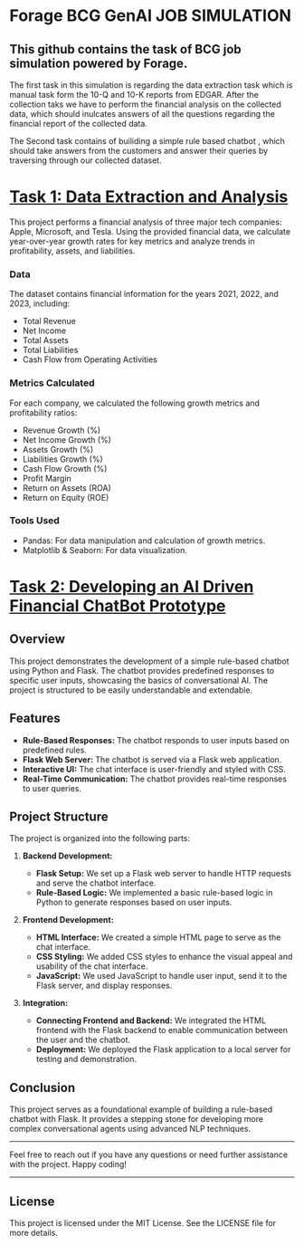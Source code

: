 # Forage BCG GenAI JOB SIMULATION

## This github contains the task of BCG job simulation powered by Forage. 
The first task in this simulation is regarding the data extraction task which is manual task form the 10-Q and 10-K reports from EDGAR. After the collection taks we have to perform the financial analysis on the collected data, which should inulcates answers of all the questions regarding the financial report of the collected data.

The Second task contains of builiding a simple rule based chatbot , which should take answers from the customers and answer their queries by traversing through our collected dataset.

# [Task 1: Data Extraction and Analysis](https://github.com/Sinha532/Forage_BCG_GenAI_Job_Simulation/blob/main/Task%201/BCG_GenAI_Task1.ipynb)
This project performs a financial analysis of three major tech companies: Apple, Microsoft, and Tesla. Using the provided financial data, we calculate year-over-year growth rates for key metrics and analyze trends in profitability, assets, and liabilities.

### Data
The dataset contains financial information for the years 2021, 2022, and 2023, including:

- Total Revenue
- Net Income
- Total Assets
- Total Liabilities
- Cash Flow from Operating Activities

### Metrics Calculated

For each company, we calculated the following growth metrics and profitability ratios:
- Revenue Growth (%)
- Net Income Growth (%)
- Assets Growth (%)
- Liabilities Growth (%)
- Cash Flow Growth (%)
- Profit Margin
- Return on Assets (ROA)
- Return on Equity (ROE)

### Tools Used
- Pandas: For data manipulation and calculation of growth metrics.
- Matplotlib & Seaborn: For data visualization.

# [Task 2: Developing an AI Driven Financial ChatBot Prototype](https://github.com/Sinha532/Forage_BCG_GenAI_Job_Simulation/tree/main/Task%202)

## Overview
This project demonstrates the development of a simple rule-based chatbot using Python and Flask. The chatbot provides predefined responses to specific user inputs, showcasing the basics of conversational AI. The project is structured to be easily understandable and extendable.

## Features
- **Rule-Based Responses:** The chatbot responds to user inputs based on predefined rules.
- **Flask Web Server:** The chatbot is served via a Flask web application.
- **Interactive UI:** The chat interface is user-friendly and styled with CSS.
- **Real-Time Communication:** The chatbot provides real-time responses to user queries.

## Project Structure
The project is organized into the following parts:

1. **Backend Development:**
   - **Flask Setup:** We set up a Flask web server to handle HTTP requests and serve the chatbot interface.
   - **Rule-Based Logic:** We implemented a basic rule-based logic in Python to generate responses based on user inputs.

2. **Frontend Development:**
   - **HTML Interface:** We created a simple HTML page to serve as the chat interface.
   - **CSS Styling:** We added CSS styles to enhance the visual appeal and usability of the chat interface.
   - **JavaScript:** We used JavaScript to handle user input, send it to the Flask server, and display responses.

3. **Integration:**
   - **Connecting Frontend and Backend:** We integrated the HTML frontend with the Flask backend to enable communication between the user and the chatbot.
   - **Deployment:** We deployed the Flask application to a local server for testing and demonstration.


## Conclusion
This project serves as a foundational example of building a rule-based chatbot with Flask. It provides a stepping stone for developing more complex conversational agents using advanced NLP techniques.

---

Feel free to reach out if you have any questions or need further assistance with the project. Happy coding!

---

## License
This project is licensed under the MIT License. See the LICENSE file for more details.

